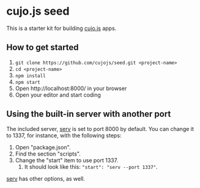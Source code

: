 # cujo.js seed

This is a starter kit for building [cujo.js](http://cujojs.com) apps.

## How to get started

1. `git clone https://github.com/cujojs/seed.git <project-name>`
1. `cd <project-name>`
1. `npm install`
1. `npm start`
1. Open http://localhost:8000/ in your browser
1. Open your editor and start coding

## Using the built-in server with another port

The included server, [serv](https://github.com/scothis/serv) is set to port 
8000 by default.  You can change it to 1337, for instance, with the following
steps:

1. Open "package.json".
1. Find the section "scripts".
1. Change the "start" item to use port 1337.
	1. It should look like this: `"start": "serv --port 1337"`.

[serv](https://github.com/scothis/serv) has other options, as well.
